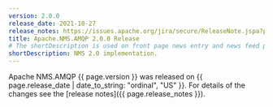 ```yaml
---
version: 2.0.0
release_date: 2021-10-27
release_notes: https://issues.apache.org/jira/secure/ReleaseNote.jspa?projectId=12311201&version=12349544
title: Apache.NMS.AMQP 2.0.0 Release
# The shortDescription is used on front page news entry and news feed pages
shortDescription: NMS 2.0 implementation.
---
```


Apache NMS.AMQP {{ page.version }} was released on {{ page.release_date | date_to_string: "ordinal", "US" }}. For details of the changes see the [release notes]({{ page.release_notes }}).
